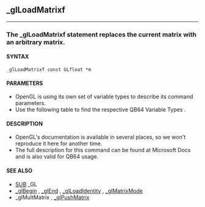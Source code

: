 ## _glLoadMatrixf
---

### The _glLoadMatrixf statement replaces the current matrix with an arbitrary matrix.

#### SYNTAX

`_glLoadMatrixf const GLfloat *m`

#### PARAMETERS
* OpenGL is using its own set of variable types to describe its command parameters.
* Use the following table to find the respective QB64 Variable Types .


#### DESCRIPTION
* OpenGL's documentation is available in several places, so we won't reproduce it here for another time.
* The full description for this command can be found at Microsoft Docs and is also valid for QB64 usage.


#### SEE ALSO
* [SUB](./SUB.md) _GL
* [_glBegin](./_glBegin.md) , [_glEnd](./_glEnd.md) , [_glLoadIdentity](./_glLoadIdentity.md) , [_glMatrixMode](./_glMatrixMode.md)
* _glMultMatrix , [_glPushMatrix](./_glPushMatrix.md)
